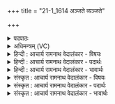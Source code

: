 +++
title = "21-1_1614 अञ्जते व्यञ्जते"

+++
<details><summary>पदपाठः</summary>

अ꣣ञ्ज꣡ते꣢। वि। अ꣣ञ्जते। स꣢म्। अ꣣ञ्जते। क्र꣡तु꣢꣯म्। रि꣣हन्ति। म꣡ध्वा꣢꣯। अ꣣भि꣢। अ꣣ञ्जते। सि꣡न्धोः꣢꣯। उ꣣च्छ्वासे꣢। उ꣣त्। श्वासे꣢। प꣣त꣡य꣢न्तम्। उ꣣क्ष꣡ण꣢म्। हि꣣रण्यपावाः꣢। हि꣣रण्य। पावाः꣢। प꣣शु꣢म्। अ꣣प्सु꣢। गृ꣣भ्णते। १६१४।
</details>

<details><summary>अधिमन्त्रम् (VC)</summary>

- पवमानः सोमः
- अत्रिर्भौमः
- जगती
- निषादः
</details>

<details><summary>हिन्दी : आचार्य रामनाथ वेदालंकार - विषयः</summary>

प्रथम ऋचा की व्याख्या पूर्वार्चिक में ५६४ क्रमाङ्क पर की जा चुकी है। यहाँ भिन्न प्रकार से व्याख्या करते हैं।
</details>

<details><summary>हिन्दी : आचार्य रामनाथ वेदालंकार - पदार्थः</summary>

पदार्थान्वयभाषाः -  परमेश्वर के उपासक विद्वान् लोग (अञ्जते) स्वयं का मार्जन करते हैं, (व्यञ्जते) स्तुति-वाणियों को व्यक्त करते हैं, (समञ्जते) परमात्मा के साथ सङ्गम करते हैं, (क्रतुम्) श्रेष्ठ ज्ञान और श्रेष्ठ कर्म का (रिहन्ति) आस्वादन करते हैं, (मध्वा) मधुर ब्रह्मानन्द से (अभ्यञ्जते) अपने आत्मा में सद्गुणों का उबटन लगाते हैं, अर्थात् अपने आत्मा को संस्कृत करते हैं (सिन्धोः) रक्त के सिन्धु हृदय के (उच्छ्वासे) स्पन्दन में (पतयन्तम्) गति देते हुए, (उक्षणम्) बल को सींचनेवाले, (पशुम्) द्रष्टा जीवात्मा को (हिरण्यपावाः) ज्योति के रक्षक उपासक लोग (अप्सु) अपने कर्मों में (गृभ्णते) ग्रहण कर लेते हैं अर्थात् उसकी प्रेरणा के अनुसार कर्म करते हैं ॥१॥ यहाँ एक कर्ता कारक के अनेक क्रियाओं से सम्बन्ध होने के कारण दीपक अलङ्कार है, जैसा कि साहित्यदर्पण में इसका लक्षण किया गया है— ‘अनेक क्रियाओं में एक कारक हो तो दीपक होता है। (सा० द० १०।४९)’ ‘ञ्जते’ के चार बाद पठित होने से वृत्त्यनुप्रास है ॥१॥
</details>

<details><summary>हिन्दी : आचार्य रामनाथ वेदालंकार - भावार्थः</summary>

भावार्थभाषाः -  शरीर में हृदय का स्पन्दन,धमनियों और शिराओं में रक्त का सञ्चार,फेफड़ों में रक्त का शोधन इत्यादि जो कुछ भी कार्य है,वह सब जीवात्मा के अधीन है और जीवात्मा भी परमात्मा के अधीन है ॥१॥
</details>

<details><summary>संस्कृत : आचार्य रामनाथ वेदालंकार - विषयः</summary>

तत्र प्रथमा ऋक् पूर्वार्चिके ५६४ क्रमाङ्के व्याख्यातपूर्वा। अत्र प्रकारान्तरेण व्याख्यायते।
</details>

<details><summary>संस्कृत : आचार्य रामनाथ वेदालंकार - पदार्थः</summary>

पदार्थान्वयभाषाः -  परमेश्वरोपासका विद्वांसो जनाः (अञ्जते) स्वात्मानं म्रक्षन्ति मार्जयन्ति, (व्यञ्जते) स्तुतिवाचो व्यक्तीकुर्वन्ति, (समञ्जते) परमात्मना सह स्वात्मानं मेलयन्ति, (क्रतुम्) सज्ज्ञानं सत्कर्म च (रिहन्ति) आस्वादयन्ति, (मध्वा) मधुरेण ब्रह्मानन्देन (अभ्यञ्जते) स्वात्मनि सद्गुणानाम् (अभ्यङ्गं) कुर्वन्ति, स्वात्मानं संस्कुर्वन्तीत्यर्थः। (सिन्धोः) रक्तसमुद्रस्य हृदयस्य (उच्छ्वासे) स्पन्दने (पतयन्तम्) गतिं प्रयच्छन्तम् (उक्षणम्) बलस्य सेक्तारम् (पशुम्) द्रष्टारं जीवात्मानम् (हिरण्यपावाः) ज्योतिषो रक्षकाः उपासकाः (अप्सु) स्वकीयेषु कर्मसु (गृभ्णते) गृह्णन्ति, तत्प्रेरणानुसारं कर्माणि कुर्वन्तीत्यर्थः ॥१॥ अत्रैकस्य कर्तृकारकस्यानेकक्रियाभिः सह सम्बन्धाद् दीपकालङ्कारः। ‘अथ कारकमेकं स्यादनेकासु क्रियासु चेत्’ सा० द० १०।४९ इति तल्लक्षणात्। ‘ञ्जते’ इत्यस्य चतुष्कृत्वः पठनाद् वृत्त्यनुप्रासः ॥१॥
</details>

<details><summary>संस्कृत : आचार्य रामनाथ वेदालंकार - भावार्थः</summary>

भावार्थभाषाः -  देहे हृदयस्पन्दनं धमनिषु शिरासु च रक्तसंचरणं फुप्फुसयो रक्तशोधनमित्यादि यत्किञ्चिदपि कार्यमस्ति तत् सर्वं जीवात्माधीनं,जीवात्मापि च परमात्माधीनः ॥१॥
</details>